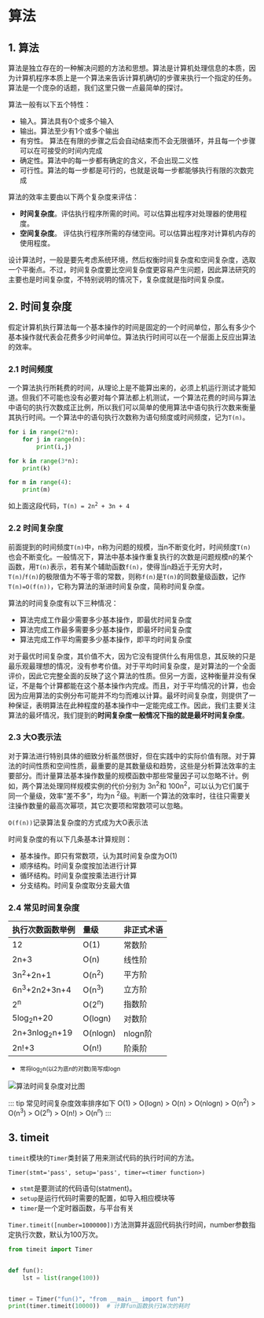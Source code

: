 # 算法

## 1. 算法

算法是独立存在的一种解决问题的方法和思想。算法是计算机处理信息的本质，因为计算机程序本质上是一个算法来告诉计算机确切的步骤来执行一个指定的任务。算法是一个庞杂的话题，我们这里只做一点最简单的探讨。

算法一般有以下五个特性：

* 输入。算法具有0个或多个输入
* 输出。算法至少有1个或多个输出
* 有穷性。 算法在有限的步骤之后会自动结束而不会无限循环，并且每一个步骤可以在可接受的时间内完成
* 确定性。算法中的每一步都有确定的含义，不会出现二义性
* 可行性。算法的每一步都是可行的，也就是说每一步都能够执行有限的次数完成

算法的效率主要由以下两个复杂度来评估：

* **时间复杂度**。评估执行程序所需的时间。可以估算出程序对处理器的使用程度。
* **空间复杂度**。 评估执行程序所需的存储空间。可以估算出程序对计算机内存的使用程度。

设计算法时，一般是要先考虑系统环境，然后权衡时间复杂度和空间复杂度，选取一个平衡点。不过，时间复杂度要比空间复杂度更容易产生问题，因此算法研究的主要也是时间复杂度，不特别说明的情况下，复杂度就是指时间复杂度。

## 2. 时间复杂度

假定计算机执行算法每一个基本操作的时间是固定的一个时间单位，那么有多少个基本操作就代表会花费多少时间单位。算法执行时间可以在一个层面上反应出算法的效率。

### 2.1 时间频度

一个算法执行所耗费的时间，从理论上是不能算出来的，必须上机运行测试才能知道。但我们不可能也没有必要对每个算法都上机测试，一个算法花费的时间与算法中语句的执行次数成正比例，所以我们可以简单的使用算法中语句执行次数来衡量其执行时间。一个算法中的语句执行次数称为语句频度或时间频度，记为`T(n)`。

```py
for i in range(2*n):
    for j in range(n):
        print(i,j)

for k in range(3*n):
    print(k)

for m in range(4):
    print(m)
```

如上面这段代码，<code>T(n) = 2n<sup>2</sup> + 3n + 4</code>

### 2.2 时间复杂度

前面提到的时间频度`T(n)`中，n称为问题的规模，当n不断变化时，时间频度`T(n)`也会不断变化。一般情况下，算法中基本操作重复执行的次数是问题规模n的某个函数，用`T(n)`表示，若有某个辅助函数`f(n)`，使得当n趋近于无穷大时，`T(n)`/`f(n)`的极限值为不等于零的常数，则称`f(n)`是`T(n)`的同数量级函数，记作`T(n)=O(f(n))`，它称为算法的渐进时间复杂度，简称时间复杂度。

算法的时间复杂度有以下三种情况：

* 算法完成工作最少需要多少基本操作，即最优时间复杂度
* 算法完成工作最多需要多少基本操作，即最坏时间复杂度
* 算法完成工作平均需要多少基本操作，即平均时间复杂度

对于最优时间复杂度，其价值不大，因为它没有提供什么有用信息，其反映的只是最乐观最理想的情况，没有参考价值。对于平均时间复杂度，是对算法的一个全面评价，因此它完整全面的反映了这个算法的性质。但另一方面，这种衡量并没有保证，不是每个计算都能在这个基本操作内完成。而且，对于平均情况的计算，也会因为应用算法的实例分布可能并不均匀而难以计算。最坏时间复杂度，则提供了一种保证，表明算法在此种程度的基本操作中一定能完成工作。因此，我们主要关注算法的最坏情况，我们提到的**时间复杂度一般情况下指的就是最坏时间复杂度**。

### 2.3 大O表示法

对于算法进行特别具体的细致分析虽然很好，但在实践中的实际价值有限。对于算法的时间性质和空间性质，最重要的是其数量级和趋势，这些是分析算法效率的主要部分。而计量算法基本操作数量的规模函数中那些常量因子可以忽略不计。例如，两个算法处理同样规模实例的代价分别为 3n<sup>2</sup>和 100n<sup>2</sup>，可以认为它们属于同一个量级，效率“差不多”，均为n <sup>2</sup>级。判断一个算法的效率时，往往只需要关注操作数量的最高次幂项，其它次要项和常数项可以忽略。

`O(f(n))`记录算法复杂度的方式成为大O表示法

时间复杂度的有以下几条基本计算规则：

* 基本操作。即只有常数项，认为其时间复杂度为O(1)
* 顺序结构。时间复杂度按加法进行计算
* 循环结构。时间复杂度按乘法进行计算
* 分支结构。时间复杂度取分支最大值

### 2.4 常见时间复杂度

执行次数函数举例|量级|非正式术语
:-|:-|:-
12|O(1)|常数阶
2n+3|O(n)|线性阶
3n<sup>2</sup>+2n+1|O(n<sup>2</sup>)|平方阶
6n<sup>3</sup>+2n2+3n+4|O(n<sup>3</sup>)|立方阶
2<sup>n</sup>|O(2<sup>n</sup>)|指数阶
5log<sub>2</sub>n+20|O(logn)|对数阶
2n+3nlog<sub>2</sub>n+19|O(nlogn)|nlogn阶
2n!+3|O(n!)|阶乘阶

* <small>常将log<sub>2</sub>n(以2为底n的对数)简写成logn</small>

![算法时间复杂度对比图](https://i.loli.net/2020/02/25/1tImyapEX9e3dOS.jpg)

::: tip 常见时间复杂度效率排序如下
O(1) > O(logn) > O(n) > O(nlogn) > O(n<sup>2</sup>) > O(n<sup>3</sup>) > O(2<sup>n</sup>) > O(n!) > O(n<sup>n</sup>)
:::

## 3. timeit

`timeit`模块的`Timer`类封装了用来测试代码的执行时间的方法。

`Timer(stmt='pass', setup='pass', timer=<timer function>)`

* `stmt`是要测试的代码语句(statment)。
* `setup`是运行代码时需要的配置，如导入相应模块等
* `timer`是一个定时器函数，与平台有关

`Timer.timeit([number=1000000])`方法测算并返回代码执行时间，number参数指定执行次数，默认为100万次。

```py
from timeit import Timer


def fun():
    lst = list(range(100))


timer = Timer("fun()", "from __main__ import fun")
print(timer.timeit(10000))  # 计算fun函数执行1W次的耗时 
```
